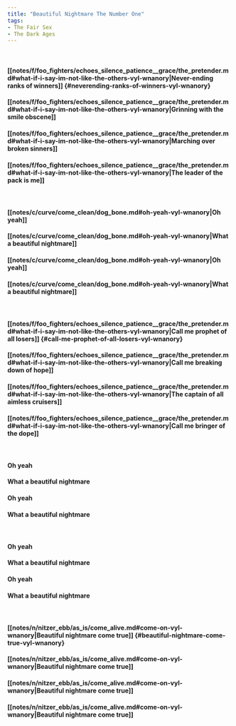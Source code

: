 ```yaml
---
title: "Beautiful Nightmare The Number One"
tags:
- The Fair Sex
- The Dark Ages
---
```

&nbsp;
#### [[notes/f/foo_fighters/echoes_silence_patience__grace/the_pretender.md#what-if-i-say-im-not-like-the-others-vyl-wnanory|Never-ending ranks of winners]] {#neverending-ranks-of-winners-vyl-wnanory}
#### [[notes/f/foo_fighters/echoes_silence_patience__grace/the_pretender.md#what-if-i-say-im-not-like-the-others-vyl-wnanory|Grinning with the smile obscene]]
#### [[notes/f/foo_fighters/echoes_silence_patience__grace/the_pretender.md#what-if-i-say-im-not-like-the-others-vyl-wnanory|Marching over broken sinners]]
#### [[notes/f/foo_fighters/echoes_silence_patience__grace/the_pretender.md#what-if-i-say-im-not-like-the-others-vyl-wnanory|The leader of the pack is me]]
&nbsp;
#### [[notes/c/curve/come_clean/dog_bone.md#oh-yeah-vyl-wnanory|Oh yeah]]
#### [[notes/c/curve/come_clean/dog_bone.md#oh-yeah-vyl-wnanory|What a beautiful nightmare]]
#### [[notes/c/curve/come_clean/dog_bone.md#oh-yeah-vyl-wnanory|Oh yeah]]
#### [[notes/c/curve/come_clean/dog_bone.md#oh-yeah-vyl-wnanory|What a beautiful nightmare]]
&nbsp;
#### [[notes/f/foo_fighters/echoes_silence_patience__grace/the_pretender.md#what-if-i-say-im-not-like-the-others-vyl-wnanory|Call me prophet of all losers]] {#call-me-prophet-of-all-losers-vyl-wnanory}
#### [[notes/f/foo_fighters/echoes_silence_patience__grace/the_pretender.md#what-if-i-say-im-not-like-the-others-vyl-wnanory|Call me breaking down of hope]]
#### [[notes/f/foo_fighters/echoes_silence_patience__grace/the_pretender.md#what-if-i-say-im-not-like-the-others-vyl-wnanory|The captain of all aimless cruisers]]
#### [[notes/f/foo_fighters/echoes_silence_patience__grace/the_pretender.md#what-if-i-say-im-not-like-the-others-vyl-wnanory|Call me bringer of the dope]]
&nbsp;
#### Oh yeah
#### What a beautiful nightmare
#### Oh yeah
#### What a beautiful nightmare
&nbsp;
#### Oh yeah
#### What a beautiful nightmare
#### Oh yeah
#### What a beautiful nightmare
&nbsp;
#### [[notes/n/nitzer_ebb/as_is/come_alive.md#come-on-vyl-wnanory|Beautiful nightmare come true]] {#beautiful-nightmare-come-true-vyl-wnanory}
#### [[notes/n/nitzer_ebb/as_is/come_alive.md#come-on-vyl-wnanory|Beautiful nightmare come true]]
#### [[notes/n/nitzer_ebb/as_is/come_alive.md#come-on-vyl-wnanory|Beautiful nightmare come true]]
#### [[notes/n/nitzer_ebb/as_is/come_alive.md#come-on-vyl-wnanory|Beautiful nightmare come true]]
